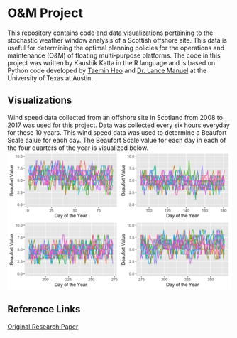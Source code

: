# O&M Project
This repository contains code and data visualizations pertaining to the stochastic weather window analysis of a Scottish offshore site. This data is useful for determining the optimal planning policies for the operations and maintenance (O&M) of floating multi-purpose platforms. The code in this project was written by Kaushik Katta in the R language and is based on Python code developed by [Taemin Heo](http://taeminheo.com) and [Dr. Lance Manuel](https://lancemanuel.netlify.app/) at the University of Texas at Austin.

## Visualizations
Wind speed data collected from an offshore site in Scotland from 2008 to 2017 was used for this project. Data was collected every six hours everyday for these 10 years. This wind speed data was used to determine a Beaufort Scale aalue for each day. The Beaufort Scale value for each day in each of the four quarters of the year is visualized below.
 ![BeaufortByQuarter](/images/BeaufortByQuarter.png)


## Reference Links
[Original Research Paper](https://github.com/kkatta56/O-M_Project/commit/d3824154b054cf30df9d7eec0bbdfdfcbf28d459)
